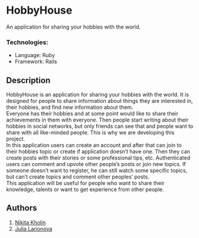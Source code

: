 # HobbyHouse
An application for sharing your hobbies with the world.
### Technologies:
- Language: Ruby
- Framework: Rails
## Description
HobbyHouse is an application for sharing your hobbies with the world. It is designed for people to share information about things they are interested in, their hobbies, and find new information about them.  
Everyone has their hobbies and at some point would like to share their achievements in them with everyone. Then people start writing about their hobbies in social networks, but only friends can see that and people want to share with all like-minded people. This is why we are developing this project.  
In this application users can create an account and after that can join to their hobbies topic or create if application doesn’t have one. Then they can create posts with their stories or some professional tips, etc. Authenticated users can comment and upvote other people’s posts or join new topics. If someone doesn’t want to register, he can still watch some specific topics, but can’t create topics and comment other peoples’ posts.  
This application will be useful for people who want to share their knowledge, talents or want to get experience from other people.
## Authors
1. [Nikita Kholin](https://github.com/hmlON)
2. [Julia Larionova](https://github.com/LarionovaJulia)
